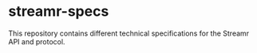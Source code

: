 # streamr-specs
This repository contains different technical specifications for the Streamr API and protocol.

